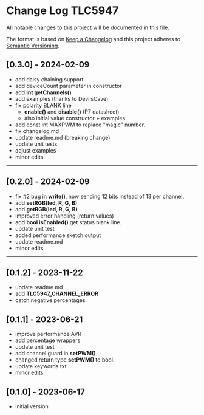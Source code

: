 # Change Log TLC5947

All notable changes to this project will be documented in this file.

The format is based on [Keep a Changelog](http://keepachangelog.com/)
and this project adheres to [Semantic Versioning](http://semver.org/).


## [0.3.0] - 2024-02-09
- add daisy chaining support
- add deviceCount parameter in constructor
- add **int getChannels()**
- add examples (thanks to DevilsCave)
- fix polarity BLANK line
  - **enable()** and **disable()** (P7 datasheet)
  - also initial value constructor + examples
- add const int MAXPWM to replace "magic" number.
- fix changelog.md
- update readme.md (breaking change)
- update unit tests
- adjust examples
- minor edits

----

## [0.2.0] - 2024-02-09
- fix #2 bug in **write()**, now sending 12 bits instead of 13 per channel.
- add **setRGB(led, R, G, B)**
- add **getRGB(led, R, G, B)**
- improved error handling (return values)
- add **bool isEnabled()** get status blank line.
- update unit test
- added performance sketch output
- update readme.md
- minor edits

----

## [0.1.2] - 2023-11-22
- update readme.md
- add **TLC5947_CHANNEL_ERROR**
- catch negative percentages.

## [0.1.1] - 2023-06-21
- improve performance AVR
- add percentage wrappers
- update unit test
- add channel guard in **setPWM()**
- changed return type **setPWM()** to bool.
- update keywords.txt
- minor edits.


## [0.1.0] - 2023-06-17
- initial version


